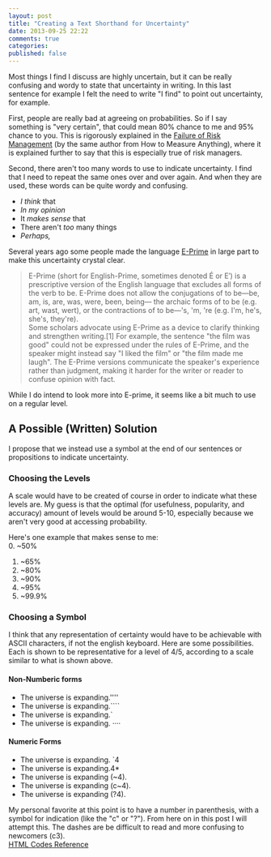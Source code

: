 ```yaml
---
layout: post
title: "Creating a Text Shorthand for Uncertainty"
date: 2013-09-25 22:22
comments: true
categories: 
published: false
---
```


Most things I find I discuss are highly uncertain, but it can be really
confusing and wordy to state that uncertainty in writing.  In this last
sentence for example I felt the need to write "I find" to point out
uncertainty, for example.

First, people are really bad at agreeing on probabilities.  So if I say
something is "very certain", that could mean 80% chance  to me and
95% chance to you.  This is rigorously explained in the [Failure
of Risk Management](http://www.amazon.com/Failure-Risk-Management-Broken-ebook/dp/B0026LTMAU/ref=la_B001JSJHIS_1_2?s=books&ie=UTF8&qid=1380144451&sr=1-2) (by the same author from How to Measure Anything), where it is explained further to say that this is especially true of risk managers.  

Second, there aren't too many words to use to indicate uncertainty.  I
find that I need to repeat the same ones over and over again.  And when
they are used, these words can be quite wordy and confusing.   

- *I think* that
- *In my opinion*
- It *makes sense* that
- There aren't *too* many things
- *Perhaps,*

Several years ago some people made the language [E-Prime](http://en.wikipedia.org/wiki/E-Prime) in large part
to make this uncertainty crystal clear.
> E-Prime (short for English-Prime, sometimes denoted É or E′) is a prescriptive version of the English language that excludes all forms of the verb to be. E-Prime does not allow the conjugations of to be—be, am, is, are, was, were, been, being— the archaic forms of to be (e.g. art, wast, wert), or the contractions of to be—'s, 'm, 're (e.g. I'm, he's, she's, they're).  
Some scholars advocate using E-Prime as a device to clarify thinking and strengthen writing.[1] For example, the sentence "the film was good" could not be expressed under the rules of E-Prime, and the speaker might instead say "I liked the film" or "the film made me laugh". The E-Prime versions communicate the speaker's experience rather than judgment, making it harder for the writer or reader to confuse opinion with fact.

While I do intend to look more into E-prime, it seems like a bit much to
use on a regular level.

## A Possible (Written) Solution
I propose that we instead use a symbol at the end of our sentences or
propositions to indicate uncertainty.  

### Choosing the Levels
A scale would have to be created of course in order to indicate what these levels are.  My guess
is that the optimal (for usefulness, popularity, and accuracy) amount of
levels would be around 5-10, especially because we aren't very good at
accessing probability.  

Here's one example that makes sense to me:  
0. ~50%
1. ~65%
2. ~80%
3. ~90%
4. ~95%
5. ~99.9%

### Choosing a Symbol
I think that any representation of certainty would have to be achievable
with ASCII characters, if not the english keyboard.  Here are some
possibilities.  Each is shown to be representative for a level of 4/5,
according to a scale similar to what is shown above.

#### Non-Numberic forms
- The universe is expanding.''''
- The universe is expanding.````
- The universe is expanding.&#96;
- The universe is expanding. &#183;&#183;&#183;&#183;

#### Numeric Forms
- The universe is expanding. &#96;4
- The universe is expanding.4*
- The universe is expanding (~4).
- The universe is expanding (c~4).
- The universe is expanding (?4).

My personal favorite at this point is to have a number in parenthesis,
with a symbol for indication (like the "c" or "?").  From here on in
this post I will attempt this.  The dashes are be
difficult to read and more confusing to newcomers (c3).   
[HTML Codes Reference](http://www.ascii.cl/htmlcodes.html)
